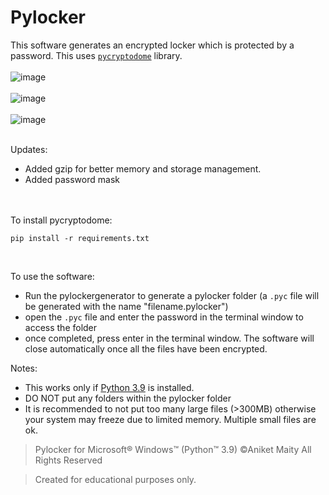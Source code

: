 # Pylocker
This software generates an encrypted locker which is protected by a password. This uses [`pycryptodome`](https://pypi.org/project/pycryptodome/) library.<br><br>
![image](https://user-images.githubusercontent.com/98256334/162455282-1e8d357f-b888-4ae4-90aa-4757940f8e96.png)<br><br>
![image](https://user-images.githubusercontent.com/98256334/162455503-8d07f871-fb1f-419f-859f-70a0eb0e3ea3.png)<br><br>
![image](https://user-images.githubusercontent.com/98256334/162455753-12d062e9-b181-4af9-a5e6-526cc5d85d36.png)<br><br>

Updates:<br>
* Added gzip for better memory and storage management.
* Added password mask

<br><br>
To install pycryptodome:<br>
```
pip install -r requirements.txt
```
<br>

To use the software:<br>
* Run the pylockergenerator to generate a pylocker folder (a `.pyc` file will be generated with the name "filename.pylocker")
* open the `.pyc` file and enter the password in the terminal window to access the folder
* once completed, press enter in the terminal window. The software will close automatically once all the files have been encrypted.

Notes: 
* This works only if [Python 3.9](https://www.python.org/downloads/) is installed.
* DO NOT put any folders within the pylocker folder
* It is recommended to not put too many large files (>300MB) otherwise your system may freeze due to limited memory. Multiple small files are ok.

> Pylocker for Microsoft® Windows™ (Python™ 3.9) ©Aniket Maity All Rights Reserved

> Created for educational purposes only.
